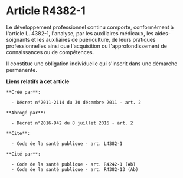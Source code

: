 # Article R4382-1

Le développement professionnel continu comporte, conformément à l'article L. 4382-1, l'analyse, par les auxiliaires médicaux,
les aides-soignants et les auxiliaires de puériculture, de leurs pratiques professionnelles ainsi que l'acquisition ou
l'approfondissement de connaissances ou de compétences. 

Il constitue une obligation individuelle qui s'inscrit dans une démarche permanente.

**Liens relatifs à cet article**

	**Créé par**:

	  - Décret n°2011-2114 du 30 décembre 2011 - art. 2

	**Abrogé par**:

	  - Décret n°2016-942 du 8 juillet 2016 - art. 2

	**Cite**:

	  - Code de la santé publique - art. L4382-1

	**Cité par**:

	  - Code de la santé publique - art. R4242-1 (Ab)
	  - Code de la santé publique - art. R4382-13 (Ab)
